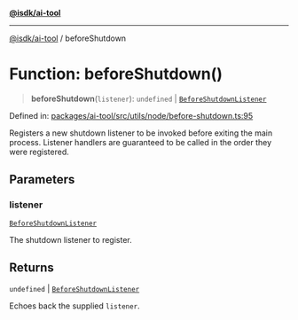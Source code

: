 [**@isdk/ai-tool**](../README.md)

***

[@isdk/ai-tool](../globals.md) / beforeShutdown

# Function: beforeShutdown()

> **beforeShutdown**(`listener`): `undefined` \| [`BeforeShutdownListener`](../type-aliases/BeforeShutdownListener.md)

Defined in: [packages/ai-tool/src/utils/node/before-shutdown.ts:95](https://github.com/isdk/ai-tool.js/blob/7135b3a67072644f21685b76900b7f351401749e/src/utils/node/before-shutdown.ts#L95)

Registers a new shutdown listener to be invoked before exiting
the main process. Listener handlers are guaranteed to be called in the order
they were registered.

## Parameters

### listener

[`BeforeShutdownListener`](../type-aliases/BeforeShutdownListener.md)

The shutdown listener to register.

## Returns

`undefined` \| [`BeforeShutdownListener`](../type-aliases/BeforeShutdownListener.md)

Echoes back the supplied `listener`.
